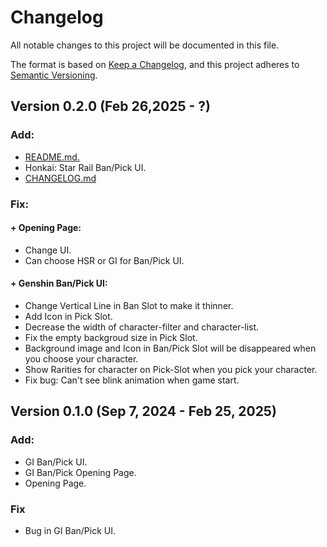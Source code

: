 # Changelog

All notable changes to this project will be documented in this file.

The format is based on [Keep a Changelog](https://keepachangelog.com/en/1.1.0/),
and this project adheres to [Semantic Versioning](https://semver.org/spec/v2.0.0.html).

## Version 0.2.0 (Feb 26,2025 - ?)
### Add:
+ [README.md.](README.md)
+ Honkai: Star Rail Ban/Pick UI.
+ [CHANGELOG.md](CHANGELOG.md)

### Fix:
#### + Opening Page: 
- Change UI.
- Can choose HSR or GI for Ban/Pick UI.
#### + Genshin Ban/Pick UI: 
- Change Vertical Line in Ban Slot to make it thinner.
- Add Icon in Pick Slot.
- Decrease the width of character-filter and character-list.
- Fix the empty backgroud size in Pick Slot.
- Background image and Icon in Ban/Pick Slot will be disappeared when you choose your character.
- Show Rarities for character on Pick-Slot when you pick your character. 
- Fix bug: Can't see blink animation when game start.

## Version 0.1.0 (Sep 7, 2024 - Feb 25, 2025)
### Add:
+ GI Ban/Pick UI.
+ GI Ban/Pick Opening Page.
+ Opening Page.

### Fix
+ Bug in GI Ban/Pick UI.